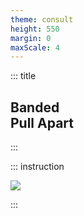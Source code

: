 ```yaml
---
theme: consult
height: 550
margin: 0
maxScale: 4
---
```

<!-- slide template="[[gym-ex]]" -->

::: title
## Banded<br> Pull Apart
:::

::: instruction

![](https://i.pinimg.com/originals/0b/4b/fe/0b4bfea5aff6d21eabc4892972ab8d8e.gif)<!-- element style="width:500px;object-fit:contain" -->

:::